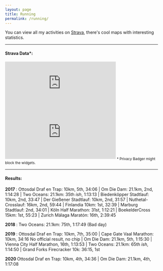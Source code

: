 ```yaml
---
layout: page
title: Running
permalink: /running/
---
```


You can view all my activities on
[Strava](https://www.strava.com/athletes/3278392), there's cool maps
with interesting statistics. 
  
______
#### Strava Data*:
<iframe height='160' width='364.5' frameborder='0'
allowtransparency='true' scrolling='no'
src='https://www.strava.com/athletes/3278392/activity-summary/72c1ae2566418275c79df4c59dc67839fd59b099'></iframe>

<iframe height='160' width='364.5' frameborder='0'
allowtransparency='true' scrolling='yes'
src='https://www.strava.com/athletes/3278392/latest-rides/72c1ae2566418275c79df4c59dc67839fd59b099'></iframe>
<sub> * Privacy Badger might block the widgets. </sub> 

______
#### Results:
<b> 2017 </b>: Ottosdal Draf en Trap: 10km, 5th, 34:06 | Om Die Dam:
21.1km, 2nd, 1:14:28 | Two Oceans: 21.1km: 35th _ish_, 1:13:13 |
Biedenköpper Stadtlauf: 10km, 2nd, 33:47 | Der Gießener Stadtlauf: 10km,
2nd, 31:57 | Nuthetal-Crosslauf: 16km, 2nd, 59:44 | Finlandia 10km: 1st,
32:39 | Marburg Stadtlauf: 2nd, 34:01 | Köln Half Marathon: 31st, 1:12:21 |
BoekelderCross 15km: 1st, 55:23 | Zurich Málaga Maratón: 16th, 2:39:45

<b> 2018 </b>: Two Oceans: 21.1km: 75th, 1:17:49 (Bad day)

<b> 2019 </b>: Ottosdal Draf en Trap: 10km, 7th, 35:00 | Cape Gate Vaal
Marathon: 10km, 34:16 No official result, no chip | Om Die Dam: 21.1km, 5th,
1:15:30 | Vienna City Half Marathon, 16th, 1:13:53 | Two Oceans: 21.1km: 65th
*ish*, 1:14:50 
| Grand Forks Firecracker 10k: 36:15, 1st 

<b> 2020 </b> Ottosdal Draf en Trap: 10km, 4th, 34:36 | Om Die Dam: 21.1km, 4th,
1:17:08
